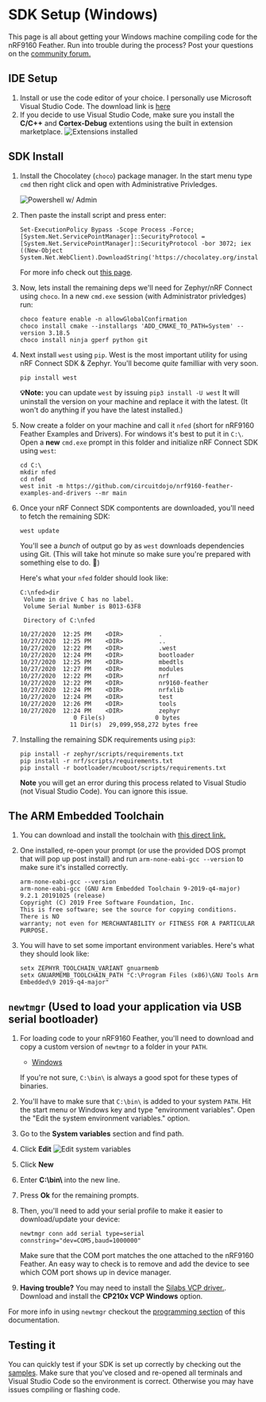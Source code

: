 # SDK Setup (Windows)

This page is all about getting your Windows machine compiling code for the nRF9160 Feather. Run into trouble during the process? Post your questions on the [community forum.](https://community.jaredwolff.com)

## IDE Setup

1. Install or use the code editor of your choice. I personally use Microsoft Visual Studio Code. The download link is [here](https://code.visualstudio.com/docs/?dv=win64user)
1. If you decide to use Visual Studio Code, make sure you install the **C/C++** and **Cortex-Debug** extentions using the built in extension marketplace.
   ![Extensions installed](img/sdk-setup-windows/visual-studio-code-extensions.png)

## SDK Install

1. Install the Chocolatey (`choco`) package manager. In the start menu type `cmd` then right click and open with Administrative Privledges.

   ![Powershell w/ Admin](img/sdk-setup-windows/powershell-admin.png)

1. Then paste the install script and press enter:
   ```
   Set-ExecutionPolicy Bypass -Scope Process -Force; [System.Net.ServicePointManager]::SecurityProtocol = [System.Net.ServicePointManager]::SecurityProtocol -bor 3072; iex ((New-Object System.Net.WebClient).DownloadString('https://chocolatey.org/install.ps1'))
   ```

   For more info check out [this page](https://chocolatey.org/install).
2. Now, lets install the remaining deps we'll need for Zephyr/nRF Connect using `choco`. In a new `cmd.exe` session (with Administrator privledges) run:

   ```
   choco feature enable -n allowGlobalConfirmation
   choco install cmake --installargs 'ADD_CMAKE_TO_PATH=System' --version 3.18.5
   choco install ninja gperf python git
   ```
3. Next install `west` using `pip`. West is the most important utility for using nRF Connect SDK & Zephyr. You'll become *quite* familliar with very soon.
   ```
   pip install west
   ```
   **💡Note:** you can update `west` by issuing `pip3 install -U west` It will uninstall the version on your machine and replace it with the latest. (It won't do anything if you have the latest installed.)
4. Now create a folder on your machine and call it `nfed` (short for nRF9160 Feather Examples and Drivers). For windows it's best to put it in `C:\`.
   Open a **new** `cmd.exe` prompt in this folder and initialize nRF Connect SDK using `west`:

   ```
   cd C:\
   mkdir nfed
   cd nfed
   west init -m https://github.com/circuitdojo/nrf9160-feather-examples-and-drivers --mr main
   ```

5. Once your nRF Connect SDK compontents are downloaded, you'll need to fetch the remaining SDK:
   ```
   west update
   ```
   You'll see a *bunch* of output go by as `west` downloads dependencies using Git. (This will take hot minute so make sure you're prepared with something else to do. 😬)

   Here's what your `nfed` folder should look like:
   ```
   C:\nfed>dir
    Volume in drive C has no label.
    Volume Serial Number is B013-63F8

    Directory of C:\nfed

   10/27/2020  12:25 PM    <DIR>          .
   10/27/2020  12:25 PM    <DIR>          ..
   10/27/2020  12:22 PM    <DIR>          .west
   10/27/2020  12:24 PM    <DIR>          bootloader
   10/27/2020  12:25 PM    <DIR>          mbedtls
   10/27/2020  12:27 PM    <DIR>          modules
   10/27/2020  12:22 PM    <DIR>          nrf
   10/27/2020  12:22 PM    <DIR>          nr9160-feather
   10/27/2020  12:24 PM    <DIR>          nrfxlib
   10/27/2020  12:24 PM    <DIR>          test
   10/27/2020  12:26 PM    <DIR>          tools
   10/27/2020  12:24 PM    <DIR>          zephyr
                  0 File(s)              0 bytes
                 11 Dir(s)  29,099,958,272 bytes free
   ```
6. Installing the remaining SDK requirements using `pip3`:
   ```
   pip install -r zephyr/scripts/requirements.txt
   pip install -r nrf/scripts/requirements.txt
   pip install -r bootloader/mcuboot/scripts/requirements.txt
   ```

   **Note** you will get an error during this process related to Visual Studio (not Visual Studio Code). You can ignore this issue.

## The ARM Embedded Toolchain

1. You can download and install the toolchain with [this direct link.](https://developer.arm.com/tools-and-software/open-source-software/developer-tools/gnu-toolchain/gnu-rm/downloads/9-2019-q4-major)

1. One installed, re-open your prompt (or use the provided DOS prompt that will pop up post install) and run `arm-none-eabi-gcc --version` to make sure it's installed correctly.
   ```
   arm-none-eabi-gcc --version
   arm-none-eabi-gcc (GNU Arm Embedded Toolchain 9-2019-q4-major) 9.2.1 20191025 (release)
   Copyright (C) 2019 Free Software Foundation, Inc.
   This is free software; see the source for copying conditions.  There is NO
   warranty; not even for MERCHANTABILITY or FITNESS FOR A PARTICULAR PURPOSE.
   ```
1. You will have to set some important environment variables. Here's what they should look like:
   ```
   setx ZEPHYR_TOOLCHAIN_VARIANT gnuarmemb
   setx GNUARMEMB_TOOLCHAIN_PATH "C:\Program Files (x86)\GNU Tools Arm Embedded\9 2019-q4-major"
   ```

## `newtmgr` (Used to load your application via USB serial bootloader)

1. For loading code to your nRF9160 Feather, you'll need to download and copy a custom version of `newtmgr` to a folder in your `PATH`.
   - [Windows](files/newtmgr/windows/newtmgr.zip)

    If you're not sure, `C:\bin\` is always a good spot for these types of binaries.
1. You'll have to make sure that `C:\bin\` is added to your system `PATH`. Hit the start menu or Windows key and type "environment variables". Open the "Edit the system environment variables." option.
1. Go to the **System variables** section and find path.
1. Click **Edit**
   ![Edit system variables](img/sdk-setup-windows/editing-variables.png)
1. Click **New**
1. Enter **C:\bin\\** into the new line.
1. Press **Ok** for the remaining prompts.
1. Then, you'll need to add your serial profile to make it easier to download/update your device:
   ```
   newtmgr conn add serial type=serial connstring="dev=COM5,baud=1000000"
   ```
   Make sure that the COM port matches the one attached to the nRF9160 Feather. An easy way to check is to remove and add the device to see which COM port shows up in device manager.
1. **Having trouble?** You may need to install the [Silabs VCP driver.](https://www.silabs.com/developers/usb-to-uart-bridge-vcp-drivers). Download and install the **CP210x VCP Windows** option.

For more info in using `newtmgr` checkout the [programming section](nrf9160-programming-and-debugging.md#booloader-use) of this documentation.

## Testing it

You can quickly test if your SDK is set up correctly by checking out the [samples](nrf9160-example-code.md). Make sure that you've closed and re-opened all terminals and Visual Studio Code so the environment is correct. Otherwise you may have issues compiling or flashing code.
